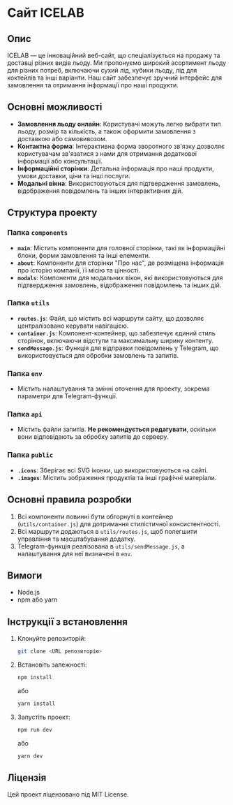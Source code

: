 # Сайт ICELAB

## Опис

ICELAB — це інноваційний веб-сайт, що спеціалізується на продажу та доставці різних видів льоду. Ми пропонуємо широкий асортимент льоду для різних потреб, включаючи сухий лід, кубики льоду, лід для коктейлів та інші варіанти. Наш сайт забезпечує зручний інтерфейс для замовлення та отримання інформації про наші продукти.

## Основні можливості

- **Замовлення льоду онлайн**: Користувачі можуть легко вибрати тип льоду, розмір та кількість, а також оформити замовлення з доставкою або самовивозом.
- **Контактна форма**: Інтерактивна форма зворотного зв'язку дозволяє користувачам зв'язатися з нами для отримання додаткової інформації або консультації.
- **Інформаційні сторінки**: Детальна інформація про наші продукти, умови доставки, ціни та інші послуги.
- **Модальні вікна**: Використовуються для підтвердження замовлень, відображення повідомлень та інших інтерактивних дій.

## Структура проекту

### Папка `components`

- **`main`**: Містить компоненти для головної сторінки, такі як інформаційні блоки, форми замовлення та інші елементи.
- **`about`**: Компоненти для сторінки "Про нас", де розміщена інформація про історію компанії, її місію та цінності.
- **`modals`**: Компоненти для модальних вікон, які використовуються для підтвердження замовлень, відображення повідомлень та інших дій.

### Папка `utils`

- **`routes.js`**: Файл, що містить всі маршрути сайту, що дозволяє централізовано керувати навігацією.
- **`container.js`**: Компонент-контейнер, що забезпечує єдиний стиль сторінок, включаючи відступи та максимальну ширину контенту.
- **`sendMessage.js`**: Функція для відправки повідомлень у Telegram, що використовується для обробки замовлень та запитів.

### Папка `env`

- Містить налаштування та змінні оточення для проекту, зокрема параметри для Telegram-функції.

### Папка `api`

- Містить файли запитів. **Не рекомендується редагувати**, оскільки вони відповідають за обробку запитів до серверу.

### Папка `public`

- **`.icons`**: Зберігає всі SVG іконки, що використовуються на сайті.
- **`.images`**: Містить зображення продуктів та інші графічні матеріали.

## Основні правила розробки

1. Всі компоненти повинні бути обгорнуті в контейнер (`utils/container.js`) для дотримання стилістичної консистентності.
2. Всі маршрути додаються в `utils/routes.js`, щоб полегшити управління та масштабування додатку.
3. Telegram-функція реалізована в `utils/sendMessage.js`, а налаштування для неї визначені в `env`.

## Вимоги

- Node.js
- npm або yarn

## Інструкції з встановлення

1. Клонуйте репозиторій:
   ```bash
   git clone <URL репозиторію>
   ```
2. Встановіть залежності:
   ```bash
   npm install
   ```
   або
   ```bash
   yarn install
   ```
3. Запустіть проект:
   ```bash
   npm run dev
   ```
   або
   ```bash
   yarn dev
   ```

## Ліцензія

Цей проект ліцензовано під MIT License.
